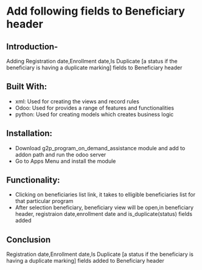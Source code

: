 # Add following fields to Beneficiary header

## Introduction-

Adding Registration date,Enrollment date,Is Duplicate [a status if the beneficiary is having a duplicate marking] fields to Beneficiary header

## Built With:
- xml: Used for creating the views and record rules
- Odoo: Used for provides a range of features and functionalities
- python: Used for creating models which creates business logic

## Installation:
- Download g2p_program_on_demand_assistance module and add to addon path and run the odoo server
- Go to Apps Menu and install the module

## Functionality:
- Clicking on beneficiaries list link, it takes to elligible beneficiaries list for that particular program
- After selection beneficiary, beneficiary view will be open,in beneficiary header, registraion date,enrollment date and is_duplicate(status) fields added 
## Conclusion

Registration date,Enrollment date,Is Duplicate [a status if the beneficiary is having a duplicate marking] fields added to Beneficiary header